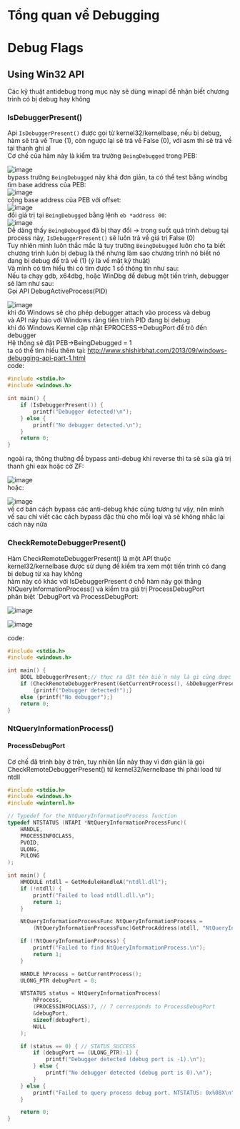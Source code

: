 # Tổng quan về Debugging  

# Debug Flags  
## Using Win32 API  
Các kỹ thuật antidebug trong mục này sẽ dùng winapi để nhận biết chương trình có bị debug hay không  
### IsDebuggerPresent()  
Api `IsDebuggerPresent()` được gọi từ kernel32/kernelbase, nếu bị debug, hàm sẽ trả về True (1), còn ngược lại sẽ trả về False (0), với asm thì sẽ trả về tại thanh ghi al  
Cơ chế của hàm này là kiểm tra trường `BeingDebugged` trong PEB:  
  
![image](https://github.com/user-attachments/assets/10e0cffd-2512-4265-bed7-b5b36d64d422)  
bypass trường `BeingDebugged` này khá đơn giản, ta có thể test bằng windbg  
tìm base address của PEB:  
![image](https://github.com/user-attachments/assets/f3c8edf6-6ad9-4f1a-b3c8-f8d112f73abb)  
cộng base address của PEB với offset:  
![image](https://github.com/user-attachments/assets/c41155fc-737f-4080-9415-57245d8bde5c)  
đổi giá trị tại `BeingDebugged` bằng lệnh `eb *address 00`:  
![image](https://github.com/user-attachments/assets/aba3a810-47f7-4b97-9572-9ad46e50d32c)  
Dễ dàng thấy `BeingDebugged` đã bị thay đổi -> trong suốt quá trình debug tại process này, `IsDebuggerPresent()` sẽ luôn trả về giá trị False (0)  
Tuy nhiên mình luôn thắc mắc là tuy trường `BeingDebugged` luôn cho ta biết chương trình luôn bị debug là thế nhưng làm sao chương trình nó biết nó đang bị debug để trả về (1) (ý là về mặt kỹ thuật)  
Và mình có tìm hiểu thì có tìm được 1 số thông tin như sau:  
Nếu ta chạy gdb, x64dbg, hoặc WinDbg để debug một tiến trình,  debugger sẽ làm như sau:  
Gọi API DebugActiveProcess(PID)  
  
![image](https://github.com/user-attachments/assets/9112efc8-eade-45d6-ab8a-9d9b1c3d07b1)  
khi đó Windows sẽ cho phép debugger attach vào process và debug  
và API này báo với Windows rằng tiến trình PID đang bị debug  
khi đó Windows Kernel cập nhật EPROCESS->DebugPort để trỏ đến debugger  
Hệ thống sẽ đặt PEB->BeingDebugged = 1   
ta có thể tìm hiểu thêm tại: http://www.shishirbhat.com/2013/09/windows-debugging-api-part-1.html  
code:  
```c
#include <stdio.h>
#include <windows.h>

int main() {
    if (IsDebuggerPresent()) {
        printf("Debugger detected!\n");
    } else {
        printf("No debugger detected.\n");
    }
    return 0;
}
```
ngoài ra, thông thường để bypass anti-debug khi reverse thì ta sẽ sửa giá trị thanh ghi eax hoặc cờ ZF:  
  
![image](https://github.com/user-attachments/assets/42599933-b529-40d4-b83a-e4afe8ddbb9c)  
hoặc:  

![image](https://github.com/user-attachments/assets/ff9b6449-adfb-4e57-9d02-b93e018cf3d8)   
về cơ bản cách bypass các anti-debug khác cũng tương tự vậy, nên mình về sau chỉ viết các cách bypass đặc thù cho mỗi loại và sẽ không nhắc lại cách này nữa  
### CheckRemoteDebuggerPresent()  
Hàm CheckRemoteDebuggerPresent() là một API thuộc kernel32/kernelbase được sử dụng để kiểm tra xem một tiến trình có đang bị debug từ xa hay không  
hàm này có khác với IsDebuggerPresent ở chỗ hàm này gọi thẳng NtQueryInformationProcess() và kiểm tra giá trị ProcessDebugPort  
phân biệt `DebugPort và ProcessDebugPort:  
  
![image](https://github.com/user-attachments/assets/7415cb48-06b7-419f-af42-5d9046be22e1)  

![image](https://github.com/user-attachments/assets/8c0812be-109b-40ac-9cd4-c3d35791c34a)  


code:  
```c
#include <stdio.h>
#include <windows.h>

int main() {
    BOOL bDebuggerPresent;// thực ra đặt tên biến này là gì cũng được :P
    if (CheckRemoteDebuggerPresent(GetCurrentProcess(), &bDebuggerPresent)==1&&bDebuggerPresent==1)
        {printf("Debugger detected!");}
    else {printf("No debugger");}
    return 0;
}

```
### NtQueryInformationProcess()  
#### ProcessDebugPort  
Cơ chế đã trình bày ở trên, tuy nhiên lần này thay vì đơn giản là gọi CheckRemoteDebuggerPresent() từ kernel32/kernelbase thì phải load từ ntdll  
```c
#include <stdio.h>
#include <windows.h>
#include <winternl.h>

// Typedef for the NtQueryInformationProcess function
typedef NTSTATUS (NTAPI *NtQueryInformationProcessFunc)(
    HANDLE,
    PROCESSINFOCLASS,
    PVOID,
    ULONG,
    PULONG
);

int main() {
    HMODULE ntdll = GetModuleHandleA("ntdll.dll");
    if (!ntdll) {
        printf("Failed to load ntdll.dll.\n");
        return 1;
    }

    NtQueryInformationProcessFunc NtQueryInformationProcess = 
        (NtQueryInformationProcessFunc)GetProcAddress(ntdll, "NtQueryInformationProcess");

    if (!NtQueryInformationProcess) {
        printf("Failed to find NtQueryInformationProcess.\n");
        return 1;
    }

    HANDLE hProcess = GetCurrentProcess();
    ULONG_PTR debugPort = 0;

    NTSTATUS status = NtQueryInformationProcess(
        hProcess,
        (PROCESSINFOCLASS)7, // 7 corresponds to ProcessDebugPort
        &debugPort,
        sizeof(debugPort),
        NULL
    );

    if (status == 0) { // STATUS_SUCCESS
        if (debugPort == (ULONG_PTR)-1) {
            printf("Debugger detected (debug port is -1).\n");
        } else {
            printf("No debugger detected (debug port is 0).\n");
        }
    } else {
        printf("Failed to query process debug port. NTSTATUS: 0x%08X\n", status);
    }

    return 0;
}

```
